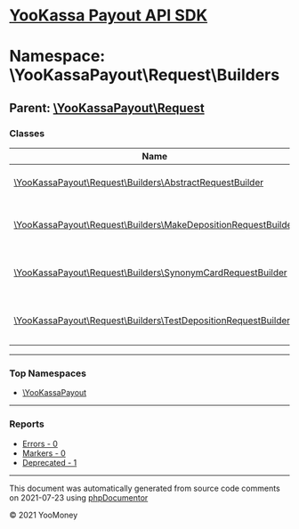 # [YooKassa Payout API SDK](../home.md)

# Namespace: \YooKassaPayout\Request\Builders
## Parent: [\YooKassaPayout\Request](../namespaces/yookassapayout-request.md)
### Classes
| Name | Summary |
| ---- | ------- |
| [\YooKassaPayout\Request\Builders\AbstractRequestBuilder](../classes/YooKassaPayout-Request-Builders-AbstractRequestBuilder.md) | Абстрактный класс для сборки запроса выплаты из массива |
| [\YooKassaPayout\Request\Builders\MakeDepositionRequestBuilder](../classes/YooKassaPayout-Request-Builders-MakeDepositionRequestBuilder.md) | Класс для сборки запроса MakeDepositionRequest из массива |
| [\YooKassaPayout\Request\Builders\SynonymCardRequestBuilder](../classes/YooKassaPayout-Request-Builders-SynonymCardRequestBuilder.md) | Класс для сборки запроса SynonymCardRequest из массива |
| [\YooKassaPayout\Request\Builders\TestDepositionRequestBuilder](../classes/YooKassaPayout-Request-Builders-TestDepositionRequestBuilder.md) | Класс для сборки запроса TestDepositionRequest из массива |

---

### Top Namespaces

* [\YooKassaPayout](../namespaces/yookassapayout.md)

---

### Reports
* [Errors - 0](../reports/errors.md)
* [Markers - 0](../reports/markers.md)
* [Deprecated - 1](../reports/deprecated.md)

---

This document was automatically generated from source code comments on 2021-07-23 using [phpDocumentor](http://www.phpdoc.org/)

&copy; 2021 YooMoney